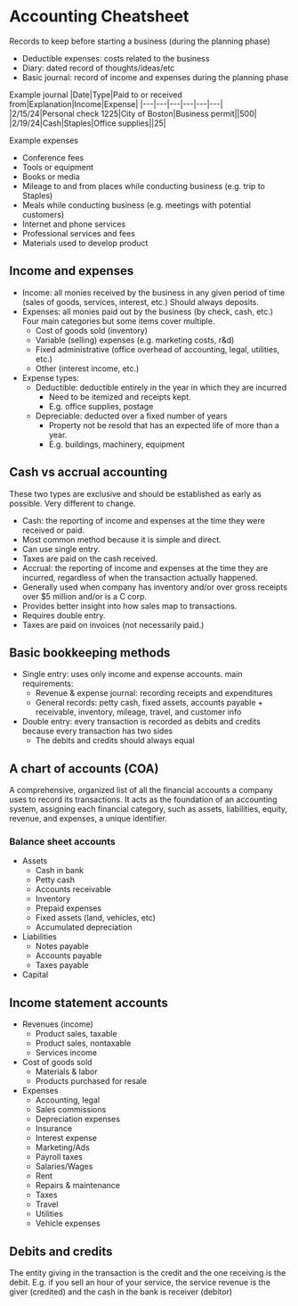 # Accounting Cheatsheet

Records to keep before starting a business (during the planning phase)
- Deductible expenses: costs related to the business
- Diary: dated record of thoughts/ideas/etc
- Basic journal: record of income and expenses during the planning phase

Example journal
|Date|Type|Paid to or received from|Explanation|Income|Expense|
|---|---|---|---|---|---|
|2/15/24|Personal check 1225|City of Boston|Business permit||500|
|2/19/24|Cash|Staples|Office supplies||25|

Example expenses
- Conference fees
- Tools or equipment
- Books or media
- Mileage to and from places while conducting business (e.g. trip to Staples)
- Meals while conducting business (e.g. meetings with potential customers)
- Internet and phone services
- Professional services and fees
- Materials used to develop product

## Income and expenses

- Income: all monies received by the business in any given period of time (sales of goods, services, interest, etc.) Should always deposits.
- Expenses: all monies paid out by the business (by check, cash, etc.) Four main categories but some items cover multiple.
  - Cost of goods sold (inventory)
  - Variable (selling) expenses (e.g. marketing costs, r&d)
  - Fixed administrative (office overhead of accounting, legal, utilities, etc.)
  - Other (interest income, etc.)
- Expense types:
  - Deductible: deductible entirely in the year in which they are incurred
    - Need to be itemized and receipts kept.
    - E.g. office supplies, postage
  - Depreciable: deducted over a fixed number of years
    - Property not be resold that has an expected life of more than a year.
    - E.g. buildings, machinery, equipment

## Cash vs accrual accounting

These two types are exclusive and should be established as early as possible. Very different to change.

- Cash: the reporting of income and expenses at the time they were received or paid.
 - Most common method because it is simple and direct.
 - Can use single entry.
 - Taxes are paid on the cash received.
- Accrual: the reporting of income and expenses at the time they are incurred, regardless of when the transaction actually happened.
 - Generally used when company has inventory and/or over gross receipts over $5 million and/or is a C corp.
 - Provides better insight into how sales map to transactions.
 - Requires double entry.
 - Taxes are paid on invoices (not necessarily paid.)

## Basic bookkeeping methods

- Single entry: uses only income and expense accounts. main requirements:
  - Revenue & expense journal: recording receipts and expenditures
  - General records: petty cash, fixed assets, accounts payable + receivable, inventory, mileage, travel, and customer info
- Double entry: every transaction is recorded as debits and credits because every transaction has two sides
  - The debits and credits should always equal
 
## A chart of accounts (COA)

A comprehensive, organized list of all the financial accounts a company uses to record its transactions. It acts as the foundation of an accounting system, assigning each financial category, such as assets, liabilities, equity, revenue, and expenses, a unique identifier.

### Balance sheet accounts

- Assets
  - Cash in bank
  - Petty cash
  - Accounts receivable
  - Inventory
  - Prepaid expenses
  - Fixed assets (land, vehicles, etc)
  - Accumulated depreciation
- Liabilities
  - Notes payable
  - Accounts payable
  - Taxes payable
- Capital

## Income statement accounts

- Revenues (income)
  - Product sales, taxable
  - Product sales, nontaxable
  - Services income
- Cost of goods sold
  - Materials & labor
  - Products purchased for resale
- Expenses
  - Accounting, legal
  - Sales commissions
  - Depreciation expenses
  - Insurance
  - Interest expense
  - Marketing/Ads
  - Payroll taxes
  - Salaries/Wages
  - Rent
  - Repairs & maintenance
  - Taxes
  - Travel
  - Utilities
  - Vehicle expenses
 
## Debits and credits

The entity giving in the transaction is the credit and the one receiving is the debit. E.g. if you sell an hour of your service, the service revenue is the giver (credited) and the cash in the bank is receiver (debitor)

